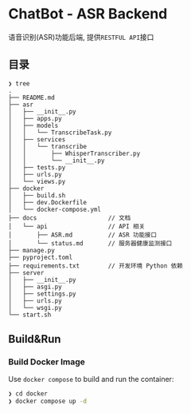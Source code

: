 # ChatBot - ASR Backend

语音识别(ASR)功能后端, 提供`RESTFUL API`接口

## 目录

```
❯ tree
.
├── README.md
├── asr
│   ├── __init__.py
│   ├── apps.py
│   ├── models
│   │   └── TranscribeTask.py
│   ├── services
│   │   └── transcribe
│   │       ├── WhisperTranscriber.py
│   │       └── __init__.py
│   ├── tests.py
│   ├── urls.py
│   └── views.py
├── docker
│   ├── build.sh
│   ├── dev.Dockerfile
│   └── docker-compose.yml
├── docs                    // 文档
│   └── api                 // API 相关
│       ├── ASR.md          // ASR 功能接口
│       └── status.md       // 服务器健康监测接口
├── manage.py
├── pyproject.toml
├── requirements.txt        // 开发环境 Python 依赖
├── server
│   ├── __init__.py
│   ├── asgi.py
│   ├── settings.py
│   ├── urls.py
│   └── wsgi.py
└── start.sh
```
## Build&Run

### Build Docker Image

Use `docker compose` to build and run the container:

```bash
❯ cd docker
❯ docker compose up -d
```
